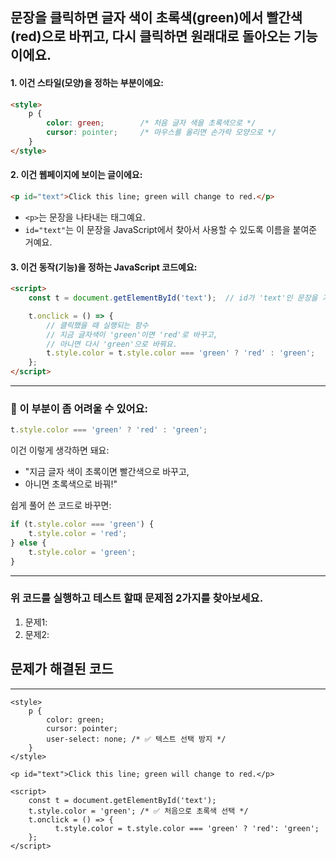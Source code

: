 **문장을 클릭하면 글자 색이 초록색(green)에서 빨간색(red)으로 바뀌고**, 다시 클릭하면 원래대로 돌아오는 기능이에요.
---
#### 1. 이건 스타일(모양)을 정하는 부분이에요:

```html
<style>
    p {
        color: green;        /* 처음 글자 색을 초록색으로 */
        cursor: pointer;     /* 마우스를 올리면 손가락 모양으로 */
    }
</style>
```

#### 2. 이건 웹페이지에 보이는 글이에요:

```html
<p id="text">Click this line; green will change to red.</p>
```

- `<p>`는 문장을 나타내는 태그예요.
- `id="text"`는 이 문장을 JavaScript에서 찾아서 사용할 수 있도록 이름을 붙여준 거예요.

#### 3. 이건 동작(기능)을 정하는 JavaScript 코드예요:

```html
<script>
    const t = document.getElementById('text');  // id가 'text'인 문장을 가져옴

    t.onclick = () => {
        // 클릭했을 때 실행되는 함수
        // 지금 글자색이 'green'이면 'red'로 바꾸고,
        // 아니면 다시 'green'으로 바꿔요.
        t.style.color = t.style.color === 'green' ? 'red' : 'green';
    };
</script>
```

---

### 🧠 이 부분이 좀 어려울 수 있어요:

```javascript
t.style.color === 'green' ? 'red' : 'green';
```

이건 이렇게 생각하면 돼요:

- "지금 글자 색이 초록이면 빨간색으로 바꾸고,
- 아니면 초록색으로 바꿔!"

쉽게 풀어 쓴 코드로 바꾸면:

```javascript
if (t.style.color === 'green') {
    t.style.color = 'red';
} else {
    t.style.color = 'green';
}
```

---
### 위 코드를 실행하고 테스트 할때 문제점 2가지를 찾아보세요.
1. 문제1:
2. 문제2:

## 문제가 해결된 코드
---

```
<style>
    p {
        color: green;
        cursor: pointer;
        user-select: none; /* ✅ 텍스트 선택 방지 */
    }
</style>

<p id="text">Click this line; green will change to red.</p>

<script>
    const t = document.getElementById('text');
    t.style.color = 'green'; /* ✅ 처음으로 초록색 선택 */
    t.onclick = () => {
          t.style.color = t.style.color === 'green' ? 'red': 'green';
    };
</script>
```
